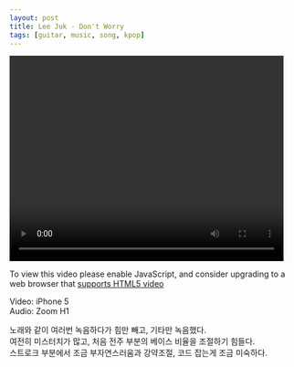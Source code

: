 ```yaml
---
layout: post
title: Lee Juk - Don't Worry
tags: [guitar, music, song, kpop]
---
```


<video id="my-video" class="video-js" controls preload="auto" width="480" height="360"
poster="" data-setup="{}">
<source src="http://media.astinchoi.com/2016/video/20160313-lee_juk-dont_worry.mp4" type='video/mp4'>
<p class="vjs-no-js">
  To view this video please enable JavaScript, and consider upgrading to a web browser that
  <a href="http://videojs.com/html5-video-support/" target="_blank">supports HTML5 video</a>
</p>
</video><p></p>

Video: iPhone 5  
Audio: Zoom H1  

노래와 같이 여러번 녹음하다가 힘만 빼고, 기타만 녹음했다.  
여전히 미스터치가 많고, 처음 전주 부분의 베이스 비율을 조절하기 힘들다.  
스트로크 부분에서 조금 부자연스러움과 강약조절, 코드 잡는게 조금 미숙하다.  